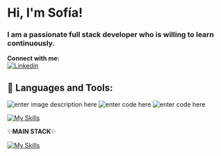 <!--
**Sofianct/Sofianct** is a ✨ _special_ ✨ repository because its `README.md` (this file) appears on your GitHub profile.

Here are some ideas to get you started:

- 🔭 I’m currently working on ...
- 🌱 I’m currently learning ...
- 👯 I’m looking to collaborate on ...
- 🤔 I’m looking for help with ...
- 💬 Ask me about ...
- 📫 How to reach me: ...
- 😄 Pronouns: ...
- ⚡ Fun fact: ...
-->



# Hi, I'm Sofía!

### I am a passionate full stack developer who is willing to learn continuously. 


 **Connect with me:**   
 [![Linkedin](https://img.shields.io/badge/LinkedIn-0077B5?style=for-the-badge&logo=linkedin&logoColor=white)](https://www.linkedin.com/in/sofia-romera/)

## 🚀 Languages and Tools:


![enter image description here](https://img.shields.io/badge/JavaScript-F7DF1E?style=for-the-badge&logo=javascript&logoColor=black) ![enter code here](https://img.shields.io/badge/HTML5-E34F26?style=for-the-badge&logo=html5&logoColor=white) ![enter code here](https://img.shields.io/badge/CSS3-1572B6?style=for-the-badge&logo=css3&logoColor=white)


[![My Skills](https://skillicons.dev/icons?i=bootstrap,git,mysql,firebase,vscode,figma,vite,styledcomponents)](https://skillicons.dev)



✨**MAIN STACK**✨

[![My Skills](https://skillicons.dev/icons?i=mongodb,express,react,nodejs)](https://skillicons.dev)
